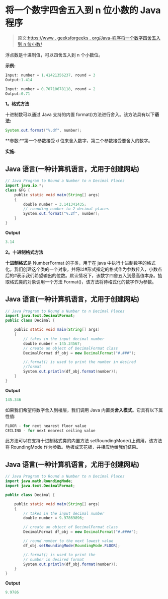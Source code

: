 # 将一个数字四舍五入到 n 位小数的 Java 程序

> 原文:[https://www . geeksforgeeks . org/Java-程序将一个数字四舍五入到 n 位小数/](https://www.geeksforgeeks.org/java-program-to-round-a-number-to-n-decimal-places/)

浮点数是十进制值，可以四舍五入到 n 个小数位。

**示例:**

```java
Input: number = 1.41421356237, round = 3 
Output:1.414

Input: number = 0.70710678118, round = 2 
Output:0.71

```

**1。格式方法**

十进制数可以通过 Java 支持的内置 format()方法进行舍入。该方法具有以下**语法:**

```java
System.out.format("%.df", number);

```

**参数:**第一个参数接受 d 位来舍入数字，第二个参数接受要舍入的数字。

**实施:**

## Java 语言(一种计算机语言，尤用于创建网站)

```java
// Java Program to Round a Number to n Decimal Places
import java.io.*;
class GFG {
    public static void main(String[] args)
    {
        double number = 3.141341435;
        // rounding number to 2 decimal places
        System.out.format("%.2f", number);
    }
}
```

**Output**

```java
3.14
```

**2。十进制格式方法**

**十进制格式**是 NumberFormat 的子类，用于在 java 中执行十进制数字的格式化。我们创建这个类的一个对象，并将以#形式指定的格式作为参数传入，小数点后的#表示我们希望输出的位数。默认情况下，该数字四舍五入到最高值本身。抽取格式类的对象调用一个方法 Format()，该方法将待格式化的数字作为参数。

## Java 语言(一种计算机语言，尤用于创建网站)

```java
// Java Program to Round a Number to n Decimal Places
import java.text.DecimalFormat;
public class Decimal {

    public static void main(String[] args)
    {
        // takes in the input decimal number
        double number = 145.34567;
        // create an object of DecimalFormat class
        DecimalFormat df_obj = new DecimalFormat("#.###");

        //.format() is used to print the number in desired
        //format
        System.out.println(df_obj.format(number));
    }
}
```

**Output**

```java
145.346
```

如果我们希望将数字舍入到楼层，我们调用 Java 内置类**舍入模式**。它具有以下属性值:

```java
FLOOR - for next nearest floor value
CEILING - for next nearest ceiling value

```

此方法可以在支持十进制格式类的内置方法 setRoundingMode()上调用，该方法将 RoundingMode 作为参数。地板或天花板，并相应地给我们结果。

## Java 语言(一种计算机语言，尤用于创建网站)

```java
// Java Program to Round a Number to n Decimal Places
import java.math.RoundingMode;
import java.text.DecimalFormat;

public class Decimal {

    public static void main(String[] args)
    {
        // takes in the input decimal number
        double number = 9.97869896;

        // create an object of DecimalFormat class
        DecimalFormat df_obj = new DecimalFormat("#.####");

        // round number to the next lowest value
        df_obj.setRoundingMode(RoundingMode.FLOOR);

        //.format() is used to print the
        // number in desired format
        System.out.println(df_obj.format(number));
    }
}
```

**Output**

```java
9.9786
```
